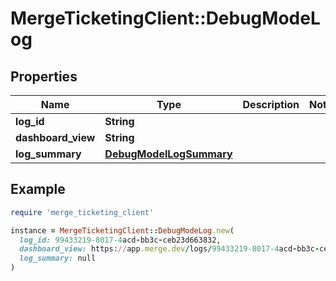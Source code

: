 # MergeTicketingClient::DebugModeLog

## Properties

| Name | Type | Description | Notes |
| ---- | ---- | ----------- | ----- |
| **log_id** | **String** |  |  |
| **dashboard_view** | **String** |  |  |
| **log_summary** | [**DebugModelLogSummary**](DebugModelLogSummary.md) |  |  |

## Example

```ruby
require 'merge_ticketing_client'

instance = MergeTicketingClient::DebugModeLog.new(
  log_id: 99433219-8017-4acd-bb3c-ceb23d663832,
  dashboard_view: https://app.merge.dev/logs/99433219-8017-4acd-bb3c-ceb23d663832,
  log_summary: null
)
```

